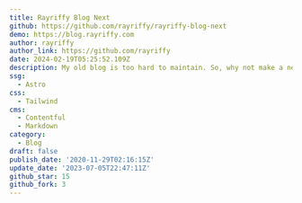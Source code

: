 ```yaml
---
title: Rayriffy Blog Next
github: https://github.com/rayriffy/rayriffy-blog-next
demo: https://blog.rayriffy.com
author: rayriffy
author_link: https://github.com/rayriffy
date: 2024-02-19T05:25:52.109Z
description: My old blog is too hard to maintain. So, why not make a new one?
ssg:
  - Astro
css:
  - Tailwind
cms:
  - Contentful
  - Markdown
category:
  - Blog
draft: false
publish_date: '2020-11-29T02:16:15Z'
update_date: '2023-07-05T22:47:11Z'
github_star: 15
github_fork: 3
---
```

